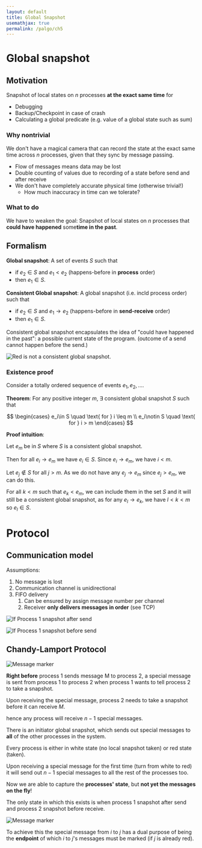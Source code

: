 ```yaml
---
layout: default
title: Global Snapshot
usemathjax: true
permalink: /palgo/ch5
---
```


# Global snapshot

## Motivation

Snapshot of local states on $n$ processes **at the exact same time** for

- Debugging
- Backup/Checkpoint in case of crash
- Calculating a global predicate (e.g. value of a global state such as sum)

### Why nontrivial

We don't have a magical camera that can record the state 
at the exact same time across $n$ processes, given that they sync by message passing.

- Flow of messages means data may be lost
- Double counting of values due to recording of a state before send and after receive
- We don't have completely accurate physical time (otherwise trivial!)
  - How much inaccuracy in time can we tolerate?

### What to do

We have to weaken the goal: Snapshot of local states on $n$ processes that
**could have happened** some**time in the past**.

## Formalism

**Global snapshot**: A set of events $S$ such that 
- if $e_2 \in S$ and $e_1 < e_2$ (happens-before in **process** order)
- then $e_1 \in S$.

**Consistent Global snapshot**: A global snapshot (i.e. incld process order) such that
- if $e_2 \in S$ and $e_1 \rightarrow e_2$ (happens-before in **send-receive** order)
- then $e_1 \in S$.

Consistent global snapshot encapsulates the idea of "could have happened in the past":
a possible current state of the program. 
(outcome of a send cannot happen before the send.)

![Red is not a consistent global snapshot.](/notes-blog/assets/img/palgo/cgs_red.png)

### Existence proof

Consider a totally ordered sequence of events $e_1, e_2, \dots$.

**Theorem**: For any positive integer $m$, $\exists$ consistent global snapshot 
$S$ such that 

$$
\begin{cases}
e_i\in S \quad \text{ for } i \leq m \\
e_i\notin S \quad \text{ for } i > m
\end{cases}
$$

**Proof intuition**:

Let $e_m$ be in $S$ where $S$ is a consistent global snapshot. 

Then for all $e_i \rightarrow e_m$ we have $e_i \in S$. 
Since $e_i \rightarrow e_m$, we have $i < m$.

Let $e_j \notin S$ for all $j > m$. As we do not have any $e_j \rightarrow e_m$ since
$e_j > e_m$, we can do this.

For all $k < m$ such that $e_k < e_m$, we can include them in the set $S$ and it will 
still be a consistent global snapshot, as for any $e_l \rightarrow e_k$, 
we have $l < k < m$ so $e_l \in S$.

# Protocol

## Communication model

Assumptions:

1. No message is lost
2. Communication channel is unidirectional
3. FIFO delivery
   1. Can be ensured by assign message number per channel
   2. Receiver **only delivers messages in order** (see TCP)


![If Process 1 snapshot **after** send](/notes-blog/assets/img/palgo/cgs_protocol-1.png)

![If Process 1 snapshot **before** send](/notes-blog/assets/img/palgo/cgs_protocol-2.png)

## Chandy-Lamport Protocol

![Message marker](/notes-blog/assets/img/palgo/cgs_protocol-3.png)

**Right before** process 1 sends message M to process 2, 
a special message is sent from process 1 to process 2 when process 1 wants to tell process 2 to take a snapshot.

Upon receiving the special message, process 2 needs to take a snapshot before it can receive $M$.

hence any process will receive $n-1$ special messages.

There is an initiator global snapshot, which sends out special messages to **all** 
of the other processes in the system.

Every process is either in white state (no local snapshot taken) or red state (taken).

Upon receiving a special message for the first time (turn from white to red) it will 
send out $n-1$ special messages to all the rest of the processes too.

Now we are able to capture the **processes' state**, 
but **not yet the messages on the fly**!

The only state in which this exists is when process 1 snapshot after send 
and process 2 snapshot before receive.

![Message marker](/notes-blog/assets/img/palgo/cgs_protocol-4.png)

To achieve this the special message from $i$ to $j$ has a dual purpose of being the 
**endpoint** of which $i$ to $j$'s messages must be marked (if $j$ is already red).